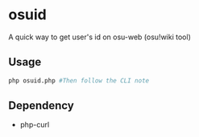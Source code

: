 # osuid

A quick way to get user's id on osu-web (osu!wiki tool)

## Usage

```bash
php osuid.php #Then follow the CLI note
```

## Dependency
- php-curl
